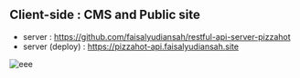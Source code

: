 ## Client-side : CMS and Public site

- server : https://github.com/faisalyudiansah/restful-api-server-pizzahot
- server (deploy) : https://pizzahot-api.faisalyudiansah.site

![eee](https://github.com/faisalyudiansah/client-reactjs-CMS-public-pizzahot/assets/142356615/3693bb4f-caf5-405c-b03c-96f494658635)
